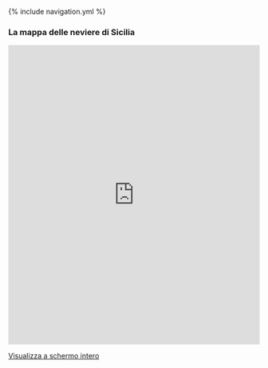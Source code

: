 {% include navigation.yml %}
### La mappa delle neviere di Sicilia
<iframe width="100%" height="600px" frameBorder="0" src="https://umap.openstreetmap.fr/it/map/neviere-di-sicilia_203579?scaleControl=true&miniMap=true&scrollWheelZoom=true&zoomControl=true&allowEdit=false&moreControl=false&searchControl=true&tilelayersControl=null&embedControl=true&datalayersControl=false&onLoadPanel=caption&captionBar=true&datalayers=508945&fullscreenControl=true&locateControl=true&measureControl=true#8/37.488/15.375"></iframe><p><a href="https://umap.openstreetmap.fr/it/map/neviere-di-sicilia_203579">Visualizza a schermo intero</a></p>
